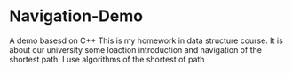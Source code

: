 # Navigation-Demo
A demo basesd on C++
This is my homework in data structure course.
It is about our university some loaction introduction and navigation of the shortest path.
I use algorithms of the shortest of path
